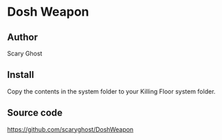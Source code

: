 Dosh Weapon
===========

## Author 
Scary Ghost

## Install 
Copy the contents in the system folder to your Killing Floor system folder.

## Source code
https://github.com/scaryghost/DoshWeapon
